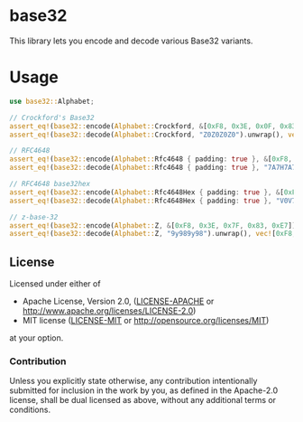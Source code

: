 # base32

This library lets you encode and decode various Base32 variants.

# Usage

```rust
use base32::Alphabet;

// Crockford's Base32
assert_eq!(base32::encode(Alphabet::Crockford, &[0xF8, 0x3E, 0x0F, 0x83, 0xE0]), "Z0Z0Z0Z0");
assert_eq!(base32::decode(Alphabet::Crockford, "Z0Z0Z0Z0").unwrap(), vec![0xF8, 0x3E, 0x0F, 0x83, 0xE0]);

// RFC4648
assert_eq!(base32::encode(Alphabet::Rfc4648 { padding: true }, &[0xF8, 0x3E, 0x7F, 0x83, 0xE7]), "7A7H7A7H");
assert_eq!(base32::decode(Alphabet::Rfc4648 { padding: true }, "7A7H7A7H").unwrap(), vec![0xF8, 0x3E, 0x7F, 0x83, 0xE7]);

// RFC4648 base32hex
assert_eq!(base32::encode(Alphabet::Rfc4648Hex { padding: true }, &[0xF8, 0x3E, 0x7F, 0x83, 0xE7]), "V0V7V0V7");
assert_eq!(base32::decode(Alphabet::Rfc4648Hex { padding: true }, "V0V7V0V7").unwrap(), vec![0xF8, 0x3E, 0x7F, 0x83, 0xE7]);

// z-base-32
assert_eq!(base32::encode(Alphabet::Z, &[0xF8, 0x3E, 0x7F, 0x83, 0xE7]), "9y989y98");
assert_eq!(base32::decode(Alphabet::Z, "9y989y98").unwrap(), vec![0xF8, 0x3E, 0x7F, 0x83, 0xE7]);
```

## License

Licensed under either of

 * Apache License, Version 2.0, ([LICENSE-APACHE](LICENSE-APACHE) or http://www.apache.org/licenses/LICENSE-2.0)
 * MIT license ([LICENSE-MIT](LICENSE-MIT) or http://opensource.org/licenses/MIT)

at your option.

### Contribution

Unless you explicitly state otherwise, any contribution intentionally
submitted for inclusion in the work by you, as defined in the Apache-2.0
license, shall be dual licensed as above, without any additional terms or
conditions.
